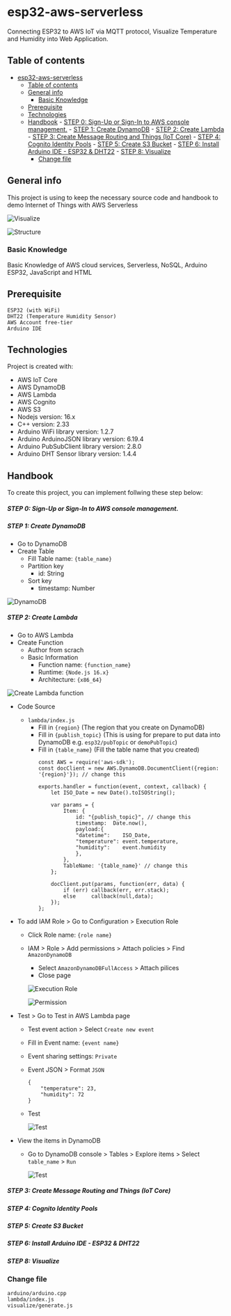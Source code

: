 # esp32-aws-serverless
Connecting ESP32 to AWS IoT via MQTT protocol, Visualize Temperature and Humidity into Web Application.

## Table of contents
- [esp32-aws-serverless](#esp32-aws-serverless)
  - [Table of contents](#table-of-contents)
  - [General info](#general-info)
    - [Basic Knowledge](#basic-knowledge)
  - [Prerequisite](#prerequisite)
  - [Technologies](#technologies)
  - [Handbook](#handbook)
        - [STEP 0: Sign-Up or Sign-In to AWS console management.](#step-0-sign-up-or-sign-in-to-aws-console-management)
        - [STEP 1: Create DynamoDB](#step-1-create-dynamodb)
        - [STEP 2: Create Lambda](#step-2-create-lambda)
        - [STEP 3: Create Message Routing and Things (IoT Core)](#step-3-create-message-routing-and-things-iot-core)
        - [STEP 4: Cognito Identity Pools](#step-4-cognito-identity-pools)
        - [STEP 5: Create S3 Bucket](#step-5-create-s3-bucket)
        - [STEP 6: Install Arduino IDE - ESP32 & DHT22](#step-6-install-arduino-ide---esp32--dht22)
        - [STEP 8: Visualize](#step-8-visualize)
    - [Change file](#change-file)

## General info
This project is using to keep the necessary source code and handbook to demo Internet of Things with AWS Serverless

![Visualize](https://github.com/iamgique/esp32-aws-serverless/blob/main/screenshot/screenshot02.png?raw=true)

![Structure](https://github.com/iamgique/esp32-aws-serverless/blob/main/screenshot/screenshot01.png?raw=true)

### Basic Knowledge
Basic Knowledge of AWS cloud services, Serverless, NoSQL, Arduino ESP32, JavaScript and HTML

## Prerequisite
```
ESP32 (with WiFi)
DHT22 (Temperature Humidity Sensor)
AWS Account free-tier
Arduino IDE
```

## Technologies
Project is created with:
* AWS IoT Core
* AWS DynamoDB
* AWS Lambda
* AWS Cognito
* AWS S3
* Nodejs version: 16.x
* C++ version: 2.33
* Arduino WiFi library version: 1.2.7
* Arduino ArduinoJSON library version: 6.19.4
* Arduino PubSubClient library version: 2.8.0
* Arduino DHT Sensor library version: 1.4.4

## Handbook
To create this project, you can implement follwing these step below:
##### STEP 0: Sign-Up or Sign-In to AWS console management.

##### STEP 1: Create DynamoDB
* Go to DynamoDB
* Create Table
  * Fill Table name: `{table_name}`
  * Partition key
    * id: String
  * Sort key
    * timestamp: Number

![DynamoDB](https://github.com/iamgique/esp32-aws-serverless/blob/main/screenshot/dynamoDB/dynamoDB.png?raw=true)

##### STEP 2: Create Lambda
* Go to AWS Lambda
* Create Function
  * Author from scrach
  * Basic Information
    * Function name: `{function_name}`
    * Runtime: `{Node.js 16.x}`
    * Architecture: `{x86_64}`

![Create Lambda function](https://github.com/iamgique/esp32-aws-serverless/blob/main/screenshot/lambda/lambda01.png?raw=true)

* Code Source
  * `lambda/index.js`
    * Fill in `{region}` (The region that you create on DynamoDB)
    * Fill in `{publish_topic}` (This is using for prepare to put data into DynamoDB e.g. `esp32/pubTopic` or `demoPubTopic`)
    * Fill in `{table_name}` (Fill the table name that you created)
        ```
        const AWS = require('aws-sdk');
        const docClient = new AWS.DynamoDB.DocumentClient({region: '{region}'}); // change this

        exports.handler = function(event, context, callback) {
            let ISO_Date = new Date().toISOString();
            
            var params = {
                Item: {
                    id: "{publish_topic}", // change this
                    timestamp:  Date.now(),
                    payload:{
                    "datetime":    ISO_Date, 
                    "temperature": event.temperature,
                    "humidity":    event.humidity
                    },
                },
                TableName: '{table_name}' // change this
            };
            
            docClient.put(params, function(err, data) {
                if (err) callback(err, err.stack);
                else     callback(null,data);
            });
        };
        ```
* To add IAM Role > Go to Configuration > Execution Role
  * Click Role name: `{role name}`
  * IAM > Role > Add permissions > Attach policies > Find `AmazonDynamoDB`
    * Select `AmazonDynamoDBFullAccess` > Attach pilices
    * Close page

    ![Execution Role](https://github.com/iamgique/esp32-aws-serverless/blob/main/screenshot/lambda/lambda02.png?raw=true)

    ![Permission](https://github.com/iamgique/esp32-aws-serverless/blob/main/screenshot/lambda/lambda03.png?raw=true)

* Test > Go to Test in AWS Lambda page
  * Test event action > Select `Create new event`
  * Fill in Event name: `{event name}`
  * Event sharing settings: `Private`
  * Event JSON > Format `JSON`
    ```
    {
        "temperature": 23,
        "humidity": 72
    }
    ```
  * Test

    ![Test](https://github.com/iamgique/esp32-aws-serverless/blob/main/screenshot/lambda/lambda04.png?raw=true)

* View the items in DynamoDB
  * Go to DynamoDB console > Tables > Explore items > Select `table_name` > `Run`

    ![Test](https://github.com/iamgique/esp32-aws-serverless/blob/main/screenshot/dynamoDB/dynamoDB02.png?raw=true)

##### STEP 3: Create Message Routing and Things (IoT Core)

##### STEP 4: Cognito Identity Pools

##### STEP 5: Create S3 Bucket

##### STEP 6: Install Arduino IDE - ESP32 & DHT22

##### STEP 8: Visualize

### Change file
```
arduino/arduino.cpp
lambda/index.js
visualize/generate.js
```